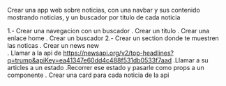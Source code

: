 Crear una app web sobre noticias, con una navbar y sus contenido mostrando noticias, y un buscador por titulo de cada noticia

1.- Crear una navegacion con un buscador 
    . Crear un titulo
    . Crear una enlace home
    . Crear un buscador
2.- Crear un section donde te muestren las noticas 
    . Crear un news new  
    . Llamar a la api de  https://newsapi.org/v2/top-headlines?q=trump&apiKey=ea41347e60dd4c488f531db0533f7aad
        .Llamar a su articles a un estado
        .Recorrer ese estado y pasarle como props a un componente
    . Crear una card para cada noticia de la api
